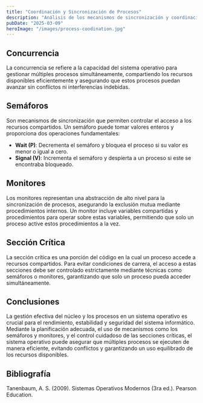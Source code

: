 ```yaml
---
title: "Coordinación y Sincronización de Procesos"
description: "Análisis de los mecanismos de sincronización y coordinación entre procesos en sistemas operativos modernos."
pubDate: "2025-03-09"
heroImage: "/images/process-coodination.jpg"
---
```


## Concurrencia

La concurrencia se refiere a la capacidad del sistema operativo para gestionar múltiples procesos simultáneamente, compartiendo los recursos disponibles eficientemente y asegurando que estos procesos puedan avanzar sin conflictos ni interferencias indebidas.

## Semáforos

Son mecanismos de sincronización que permiten controlar el acceso a los recursos compartidos. Un semáforo puede tomar valores enteros y proporciona dos operaciones fundamentales:

- **Wait (P)**: Decrementa el semáforo y bloquea el proceso si su valor es menor o igual a cero.
- **Signal (V)**: Incrementa el semáforo y despierta a un proceso si este se encontraba bloqueado.

## Monitores

Los monitores representan una abstracción de alto nivel para la sincronización de procesos, asegurando la exclusión mutua mediante procedimientos internos. Un monitor incluye variables compartidas y procedimientos para operar sobre estas variables, permitiendo que solo un proceso active estos procedimientos a la vez.

## Sección Crítica

La sección crítica es una porción del código en la cual un proceso accede a recursos compartidos. Para evitar condiciones de carrera, el acceso a estas secciones debe ser controlado estrictamente mediante técnicas como semáforos o monitores, garantizando que solo un proceso pueda acceder simultáneamente.

## Conclusiones

La gestión efectiva del núcleo y los procesos en un sistema operativo es crucial para el rendimiento, estabilidad y seguridad del sistema informático. Mediante la planificación adecuada, el uso de mecanismos como los semáforos y monitores, y el control cuidadoso de las secciones críticas, el sistema operativo puede asegurar que múltiples procesos se ejecuten de manera eficiente, evitando conflictos y garantizando un uso equilibrado de los recursos disponibles.

## Bibliografía

Tanenbaum, A. S. (2009). Sistemas Operativos Modernos (3ra ed.). Pearson Education.